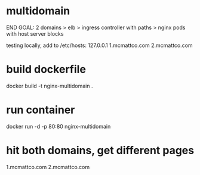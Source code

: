 # multidomain
END GOAL:
2 domains > elb > ingress controller with paths > nginx pods with host server blocks

testing locally, add to /etc/hosts:
127.0.0.1 1.mcmattco.com 2.mcmattco.com

# build dockerfile
docker build -t nginx-multidomain .

# run container
docker run -d -p 80:80 nginx-multidomain

# hit both domains, get different pages
1.mcmattco.com
2.mcmattco.com
